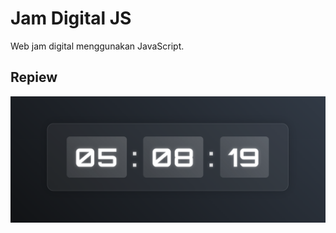 # Jam Digital JS

 Web jam digital menggunakan JavaScript.

## Repiew

![Pratinjau Jam Digital](test.png)
